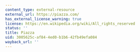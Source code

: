 ```yaml
---
content_type: external-resource
external_url: https://piazza.com/
has_external_license_warning: true
license: https://en.wikipedia.org/wiki/All_rights_reserved
status: ''
title: Piazza
uid: 3005625c-af84-4ed0-b1b6-42fb49efa084
wayback_url: ''
---
```

